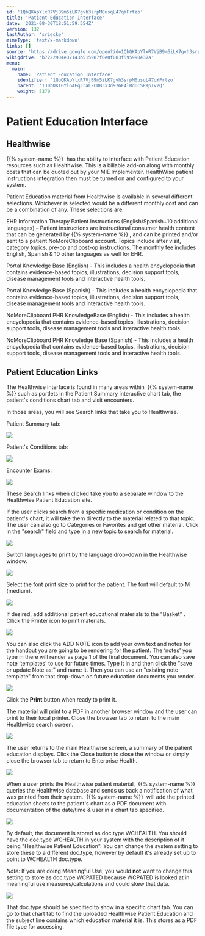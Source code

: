 ```yaml
---
id: '1QbQKApYlxR7VjB9m5iLK7gvh3srpM0usqL47qYFrtzo'
title: 'Patient Education Interface'
date: '2021-08-30T18:51:59.554Z'
version: 132
lastAuthor: 'sriecke'
mimeType: 'text/x-markdown'
links: []
source: 'https://drive.google.com/open?id=1QbQKApYlxR7VjB9m5iLK7gvh3srpM0usqL47qYFrtzo'
wikigdrive: 'b7222904e37143b515987f6e0f083f595990e37a'
menu:
  main:
    name: 'Patient Education Interface'
    identifier: '1QbQKApYlxR7VjB9m5iLK7gvh3srpM0usqL47qYFrtzo'
    parent: '1J0bDKTGYlGAEqJraL-CUB3x3d976F4lBdUCSRKpIv2Q'
    weight: 5370
---
```

# Patient Education Interface


## Healthwise

{{% system-name %}}  has the ability to interface with Patient Education resources such as Healthwise. This is a billable add-on along with monthly costs that can be quoted out by your MIE Implementer. HealthWise patient instructions integration then must be turned on and configured to your system.

Patient Education material from Healthwise is available in several different selections. Whichever is selected would be a different monthly cost and can be a combination of any. These selections are:

EHR Information Therapy Patient Instructions (English/Spanish+10 additional languages) – Patient instructions are instructional consumer health content that can be generated by {{% system-name %}} , and can be printed and/or sent to a patient NoMoreClipboard account. Topics include after visit, category topics, pre-op and post-op instructions. The monthly fee includes English, Spanish & 10 other languages as well for EHR.

Portal Knowledge Base (English) - This includes a health encyclopedia that contains evidence-based topics, illustrations, decision support tools, disease management tools and interactive health tools.

Portal Knowledge Base (Spanish) - This includes a health encyclopedia that contains evidence-based topics, illustrations, decision support tools, disease management tools and interactive health tools.

NoMoreClipboard PHR KnowledgeBase (English) - This includes a health encyclopedia that contains evidence-based topics, illustrations, decision support tools, disease management tools and interactive health tools.

NoMoreClipboard PHR Knowledge Base (Spanish) - This includes a health encyclopedia that contains evidence-based topics, illustrations, decision support tools, disease management tools and interactive health tools.

## Patient Education Links

The Healthwise interface is found in many areas within  {{% system-name %}} such as portlets in the Patient Summary interactive chart tab, the patient's conditions chart tab and visit encounters.

In those areas, you will see Search links that take you to Healthwise.

Patient Summary tab:

![](../patient-education-interface.assets/10000201000004E70000015BABC289A6C09DDEE5.png)


Patient's Conditions tab:

![](../patient-education-interface.assets/10000201000004C8000001779E165D71F010D5C7.png)


Encounter Exams:

![](../patient-education-interface.assets/10000201000006A30000029575F91B1926A9B3D6.png)


These Search links when clicked take you to a separate window to the Healthwise Patient Education site.

If the user clicks search from a specific medication or condition on the patient's chart, it will take them directly to the material related to that topic. The user can also go to Categories or Favorites and get other material. Click in the "search" field and type in a new topic to search for material.


![](../patient-education-interface.assets/1000020100000768000004011E00C813431B8C69.png)


Switch languages to print by the language drop-down in the Healthwise window.


![](../patient-education-interface.assets/10000201000003AC000001C52642E33ADD19A60D.png)


Select the font print size to print for the patient. The font will default to M (medium).

![](../patient-education-interface.assets/10000201000003B100000241A0D689632109C030.png)


If desired, add additional patient educational materials to the "Basket" . Cllick the Printer icon to print materials.


![](../patient-education-interface.assets/10000201000003BF00000255A0DBE30DF0F9FAAE.png)



You can also click the ADD NOTE icon to add your own text and notes for the handout you are going to be rendering for the patient. The ‘notes' you type in there will render as page 1 of the final document. You can also save note ‘templates' to use for future times. Type it in and then click the "save or update Note as:" and name it. Then you can use an "existing note template" from that drop-down on future education documents you render.


![](../patient-education-interface.assets/10000201000007770000030549BC02B0A6CA0031.png)


Click the **Print** button when ready to print it.

The material will print to a PDF in another browser window and the user can print to their local printer. Close the browser tab to return to the main Healthwise search screen.

![](../patient-education-interface.assets/10000201000007700000038691B352607E9CE29C.png)


The user returns to the main Healthwise screen, a summary of the patient education displays. Click the Close button to close the window or simply close the browser tab to return to Enterprise Health.

![](../patient-education-interface.assets/100002010000077200000275B66854E1A42682CF.png)


When a user prints the Healthwise patient material,  {{% system-name %}} queries the Healthwise database and sends us back a notification of what was printed from their system.  {{% system-name %}}  will add the printed education sheets to the patient's chart as a PDF document with documentation of the date/time & user in a chart tab specified.


![](../patient-education-interface.assets/10000201000006A20000008433A33B19129CAB95.png)



By default, the document is stored as doc.type WCHEALTH. You should have the doc.type WCHEALTH in your system with the description of it being "Healthwise Patient Education". You can change the system setting to store these to a different doc.type, however by default it's already set up to point to WCHEALTH doc.type.

*Note:*
If you are doing Meaningful Use, you would **not** want to change this setting to store as doc.type WCPATED because WCPATED is looked at in meaningful use measures/calculations and could skew that data.

![](../patient-education-interface.assets/1000020100000177000000441D9FF5AF38C51E4A.png)

That doc.type should be specified to show in a specific chart tab. You can go to that chart tab to find the uploaded Healthwise Patient Education and the subject line contains which education material it is. This stores as a PDF file type for accessing.


